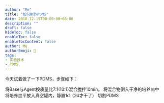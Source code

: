```yaml
---
author: "Me"
title: "如何制作PDMS"
date: 2018-12-15T00:00:00+08:00
description: ""
draft: false
hideToc: false
enableToc: false
enableTocContent: false
author: Me
authorEmoji: 🤖
tags: 
- 实验技术
- PDMS
---
```

今天试着做了一下PDMS，步骤如下：

将Base与Agent按质量比7:1(10:1)混合搅拌10min。
将混合物倒入干净的培养皿中
将培养皿平放入真空罐内，静置1d（2d才干了）
切割PDMS